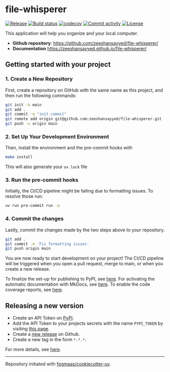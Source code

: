 # file-whisperer

[![Release](https://img.shields.io/github/v/release/zeeshansayyed/file-whisperer)](https://img.shields.io/github/v/release/zeeshansayyed/file-whisperer)
[![Build status](https://img.shields.io/github/actions/workflow/status/zeeshansayyed/file-whisperer/main.yml?branch=main)](https://github.com/zeeshansayyed/file-whisperer/actions/workflows/main.yml?query=branch%3Amain)
[![codecov](https://codecov.io/gh/zeeshansayyed/file-whisperer/branch/main/graph/badge.svg)](https://codecov.io/gh/zeeshansayyed/file-whisperer)
[![Commit activity](https://img.shields.io/github/commit-activity/m/zeeshansayyed/file-whisperer)](https://img.shields.io/github/commit-activity/m/zeeshansayyed/file-whisperer)
[![License](https://img.shields.io/github/license/zeeshansayyed/file-whisperer)](https://img.shields.io/github/license/zeeshansayyed/file-whisperer)

This application will help you organize  and your local computer.

- **Github repository**: <https://github.com/zeeshansayyed/file-whisperer/>
- **Documentation** <https://zeeshansayyed.github.io/file-whisperer/>

## Getting started with your project

### 1. Create a New Repository

First, create a repository on GitHub with the same name as this project, and then run the following commands:

```bash
git init -b main
git add .
git commit -m "init commit"
git remote add origin git@github.com:zeeshansayyed/file-whisperer.git
git push -u origin main
```

### 2. Set Up Your Development Environment

Then, install the environment and the pre-commit hooks with

```bash
make install
```

This will also generate your `uv.lock` file

### 3. Run the pre-commit hooks

Initially, the CI/CD pipeline might be failing due to formatting issues. To resolve those run:

```bash
uv run pre-commit run -a
```

### 4. Commit the changes

Lastly, commit the changes made by the two steps above to your repository.

```bash
git add .
git commit -m 'Fix formatting issues'
git push origin main
```

You are now ready to start development on your project!
The CI/CD pipeline will be triggered when you open a pull request, merge to main, or when you create a new release.

To finalize the set-up for publishing to PyPI, see [here](https://fpgmaas.github.io/cookiecutter-uv/features/publishing/#set-up-for-pypi).
For activating the automatic documentation with MkDocs, see [here](https://fpgmaas.github.io/cookiecutter-uv/features/mkdocs/#enabling-the-documentation-on-github).
To enable the code coverage reports, see [here](https://fpgmaas.github.io/cookiecutter-uv/features/codecov/).

## Releasing a new version

- Create an API Token on [PyPI](https://pypi.org/).
- Add the API Token to your projects secrets with the name `PYPI_TOKEN` by visiting [this page](https://github.com/zeeshansayyed/file-whisperer/settings/secrets/actions/new).
- Create a [new release](https://github.com/zeeshansayyed/file-whisperer/releases/new) on Github.
- Create a new tag in the form `*.*.*`.

For more details, see [here](https://fpgmaas.github.io/cookiecutter-uv/features/cicd/#how-to-trigger-a-release).

---

Repository initiated with [fpgmaas/cookiecutter-uv](https://github.com/fpgmaas/cookiecutter-uv).
